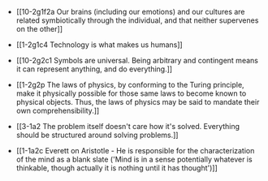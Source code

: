 - [[10-2g1f2a Our brains (including our emotions) and our cultures are related symbiotically through the individual, and that neither supervenes on the other]]
- [[1-2g1c4 Technology is what makes us humans]]
- [[10-2g2c1 Symbols are universal. Being arbitrary and contingent means it can represent anything, and do everything.]]
- [[1-2g2p The laws of physics, by conforming to the Turing principle, make it physically possible for those same laws to become known to physical objects. Thus, the laws of physics may be said to mandate their own comprehensibility.]]
- [[3-1a2 The problem itself doesn't care how it's solved. Everything should be structured around solving problems.]]

- [[1-1a2c Everett on Aristotle - He is responsible for the characterization of the mind as a blank slate ('Mind is in a sense potentially whatever is thinkable, though actually it is nothing until it has thought')]]
